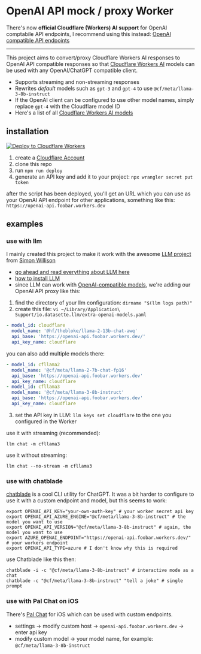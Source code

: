 # OpenAI API mock / proxy Worker

There's now **official Cloudflare (Workers) AI support** for OpenAI comptabile API endpoints, I recommend using this instead: [OpenAI compatible API endpoints](https://developers.cloudflare.com/workers-ai/configuration/open-ai-compatibility/)

---

This project aims to convert/proxy Cloudflare Workers AI responses to OpenAI API compatible responses so that [Cloudflare Workers AI](https://developers.cloudflare.com/workers-ai/) models can be used with any OpenAI/ChatGPT compatible client.

- Supports streaming and non-streaming responses
- Rewrites _default_ models such as `gpt-3` and `gpt-4` to use `@cf/meta/llama-3-8b-instruct`
- If the OpenAI client can be configured to use other model names, simply replace `gpt-4` with the Cloudflare model ID
- Here's a list of all [Cloudflare Workers AI models](https://developers.cloudflare.com/workers-ai/models/)

## installation

[![Deploy to Cloudflare Workers](https://deploy.workers.cloudflare.com/button)](https://deploy.workers.cloudflare.com/?url=https://github.com/pew/cloudflare-workers-openai-mock)

1. create a [Cloudflare Account](https://dash.cloudflare.com/)
2. clone this repo
3. run `npm run deploy`
4. generate an API key and add it to your project: `npx wrangler secret put token`

after the script has been deployed, you'll get an URL which you can use as your OpenAI API endpoint for other applications, something like this: `https://openai-api.foobar.workers.dev`

## examples

### use with llm

I mainly created this project to make it work with the awesome [LLM project](https://llm.datasette.io/) from [Simon Willison](https://simonwillison.net/)

- [go ahead and read everything about LLM here](https://llm.datasette.io/)
- [how to install LLM](https://llm.datasette.io/en/stable/setup.html)
- since LLM can work with [OpenAI-compatible models](https://llm.datasette.io/en/stable/openai-models.html#adding-more-openai-models), we're adding our OpenAI API proxy like this:

1. find the directory of your llm configuration: `dirname "$(llm logs path)"`
2. create this file: `vi ~/Library/Application\ Support/io.datasette.llm/extra-openai-models.yaml`

```yaml
- model_id: cloudflare
  model_name: '@hf/thebloke/llama-2-13b-chat-awq'
  api_base: 'https://openai-api.foobar.workers.dev/'
  api_key_name: cloudflare
```

you can also add multiple models there:

```yaml
- model_id: cfllama2
  model_name: '@cf/meta/llama-2-7b-chat-fp16'
  api_base: 'https://openai-api.foobar.workers.dev'
  api_key_name: cloudflare
- model_id: cfllama3
  model_name: '@cf/meta/llama-3-8b-instruct'
  api_base: 'https://openai-api.foobar.workers.dev'
  api_key_name: cloudflare
```

3. set the API key in LLM: `llm keys set cloudflare` to the one you configured in the Worker

use it with streaming (recommended):

```shell
llm chat -m cfllama3
```

use it without streaming:

```shell
llm chat --no-stream -m cfllama3
```

### use with chatblade

[chatblade](https://github.com/npiv/chatblade) is a cool CLI utility for ChatGPT. It was a bit harder to configure to use it with a custom endpoint and model, but this seems to work:

```shell
export OPENAI_API_KEY="your-own-auth-key" # your worker secret api key
export OPENAI_API_AZURE_ENGINE="@cf/meta/llama-3-8b-instruct" # the model you want to use
export OPENAI_API_VERSION="@cf/meta/llama-3-8b-instruct" # again, the model you want to use
export AZURE_OPENAI_ENDPOINT="https://openai-api.foobar.workers.dev/" # your workers endpoint
export OPENAI_API_TYPE=azure # I don't know why this is required
```

use Chatblade like this then:

```shell
chatblade -i -c "@cf/meta/llama-3-8b-instruct" # interactive mode as a chat
chatblade -c "@cf/meta/llama-3-8b-instruct" "tell a joke" # single prompt
```

### use with Pal Chat on iOS

There's [Pal Chat](https://apps.apple.com/us/app/pal-chat-ai-chat-client/id6447545085) for iOS which can be used with custom endpoints.

- settings → modify custom host → `openai-api.foobar.workers.dev` → enter api key
- modify custom model → your model name, for example: `@cf/meta/llama-3-8b-instruct`
